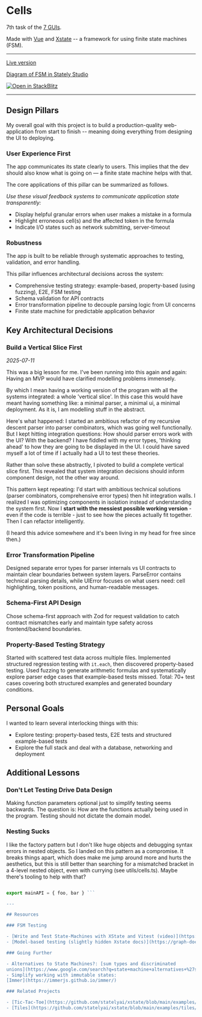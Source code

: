 # Cells

7th task of the [7 GUIs](https://eugenkiss.github.io/7guis/tasks/#cells).

Made with [Vue](https://vuejs.org/) and [Xstate](https://stately.ai/docs) -- a
framework for using finite state machines (FSM).

---

[Live version](https://tsxoxo.github.io/cells-client)

[Diagram of FSM in Stately
Studio](https://stately.ai/registry/editor/6782ed10-3960-405b-8d20-47a05f5bb92c?machineId=b0690012-5357-4cf2-b293-6e096d531e5c)

[![Open in
StackBlitz](https://developer.stackblitz.com/img/open_in_stackblitz.svg)](https://stackblitz.com/github/tsxoxo/cells-client)

---

## Design Pillars

My overall goal with this project is to build a production-quality
web-application from start to finish -- meaning doing everything from designing
the UI to deploying.  

### User Experience First

The app communicates its state clearly to users.
This implies that the dev should also know what is going on — a finite state machine helps with that.

The core applications of this pillar can be summarized as follows.

*Use these visual feedback systems to communicate application state transparently:*

* Display helpful granular errors when user makes a mistake in a formula
* Highlight erroneous cell(s) and the affected token in the formula
* Indicate I/O states such as network submitting, server-timeout

### Robustness

The app is built to be reliable through systematic approaches to testing, validation, and error handling.

This pillar influences architectural decisions across the system:

* Comprehensive testing strategy: example-based, property-based (using fuzzing), E2E, FSM testing
* Schema validation for API contracts
* Error transformation pipeline to decouple parsing logic from UI concerns
* Finite state machine for predictable application behavior

## Key Architectural Decisions

### Build a Vertical Slice First

_2025-07-11_

This was a big lesson for me. I've been running into this again and again: Having an MVP would have clarified modelling problems immensely.

By which I mean having a working version of the program with all the systems
integrated: a whole 'vertical slice'. In this case this would have meant having
something like: a minimal parser, a minimal ui, a minimal deployment. As it is,
I am modelling stuff in the abstract.

Here's what happened: I started an ambitious refactor of my recursive descent parser into parser combinators, which was going well functionally. But I kept hitting integration questions: How should parser errors work with the UI? With the backend? I have fiddled with my error types, 'thinking ahead' to how they are
going to be displayed in the UI. I could have saved myself a lot of time if I
actually had a UI to test these theories.

Rather than solve these abstractly, I pivoted to build a complete vertical slice first. This revealed that system integration decisions should inform component design, not the other way around.

This pattern kept repeating: I'd start with ambitious technical solutions (parser combinators, comprehensive error types) then hit integration walls. I realized I was optimizing components in isolation instead of understanding the system first. Now I **start with the messiest possible working version** - even if the code is terrible - just to see how the pieces actually fit together. Then I can refactor intelligently.

(I heard this advice somewhere and it's been living in my head for free since
then.)

### Error Transformation Pipeline

Designed separate error types for parser internals vs UI contracts to maintain clear boundaries between system layers. ParseError contains technical parsing details, while UIError focuses on what users need: cell highlighting, token positions, and human-readable messages.

### Schema-First API Design

Chose schema-first approach with Zod for request validation to catch contract mismatches early and maintain type safety across frontend/backend boundaries.

### Property-Based Testing Strategy

Started with scattered test data across multiple files. Implemented structured regression testing with `it.each`, then discovered property-based testing. Used fuzzing to generate arithmetic formulas and systematically explore parser edge cases that example-based tests missed. Total: 70+ test cases covering both structured examples and generated boundary conditions.

## Personal Goals

I wanted to learn several interlocking things with this: 

* Explore testing: property-based tests, E2E tests and structured example-based tests
* Explore the full stack and deal with a database, networking and deployment

## Additional Lessons

### Don't Let Testing Drive Data Design

Making function parameters optional just to simplify testing seems backwards.
The question is: How are the functions actually being used in the program.
Testing should not dictate the domain model.

### Nesting Sucks

I like the factory pattern but I don't like huge objects and debugging syntax
errors in nested objects. So I landed on this pattern as a compromise. It
breaks things apart, which does make me jump around more and hurts the
aesthetics, but this is still better than searching for a mismatched bracket in
a 4-level nested object, even with currying (see utils/cells.ts). Maybe there's
tooling to help with that?

```ts function foo(){} function bar(){}

export mainAPI = { foo, bar } ```

---

## Resources

### FSM Testing

- [Write and Test State-Machines with XState and Vitest (video)](https://www.youtube.com/watch?v=SauvYKQGzXE)
- [Model-based testing (slightly hidden Xstate docs)](https://graph-docs.vercel.app/model-based-testing/intro)

### Going Further

- Alternatives to State Machines?: [sum types and discriminated
unions](https://www.google.com/search?q=state+machine+alternatives+%27sum+types%27+OR+%27discriminated+unions%27&sca_esv=61c64a259e7d732d&hl=en&sxsrf=AHTn8zrTu46-V4JABk7UKLuK4GUoZGqhOg%3A1738328579715&ei=A8qcZ5WsK-K2i-gPsPGM8AE&ved=0ahUKEwjVufzLgqCLAxVi2wIHHbA4Ax4Q4dUDCBE&uact=5&oq=state+machine+alternatives+%27sum+types%27+OR+%27discriminated+unions%27&gs_lp=Egxnd3Mtd2l6LXNlcnAiQHN0YXRlIG1hY2hpbmUgYWx0ZXJuYXRpdmVzICdzdW0gdHlwZXMnIE9SICdkaXNjcmltaW5hdGVkIHVuaW9ucydIuHBQwgZYk2xwBHgBkAEAmAGfAaAB2hqqAQQ4LjI1uAEDyAEA-AEBmAIZoAKwFcICChAAGLADGNYEGEfCAgUQIRigAcICBxAhGKABGArCAgQQIRgVwgIIEAAYgAQYogTCAgUQABjvBZgDAIgGAZAGCJIHBDIuMjOgB89d&sclient=gws-wiz-serp)
- Simplify working with immutable states:
[Immer](https://immerjs.github.io/immer/)

### Related Projects

- [Tic-Tac-Toe](https://github.com/statelyai/xstate/blob/main/examples/tic-tac-toe-react/src/ticTacToeMachine.ts)
- [Tiles](https://github.com/statelyai/xstate/blob/main/examples/tiles/src/tilesMachine.ts)

